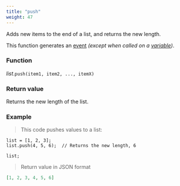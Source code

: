 ```yaml
---
title: "push"
weight: 47
---
```


Adds new items to the end of a list, and returns the new length.

This function generates an [event](../../../overview/events) *(except when called on a [variable](../../../overview/variable))*.

### Function

*list*.`push(item1, item2, ..., itemX)`

### Return value

Returns the new length of the list.

### Example

> This code pushes values to a list:

```thingsdb,json_response
list = [1, 2, 3];
list.push(4, 5, 6);  // Returns the new length, 6

list;
```

> Return value in JSON format

```json
[1, 2, 3, 4, 5, 6]
```
